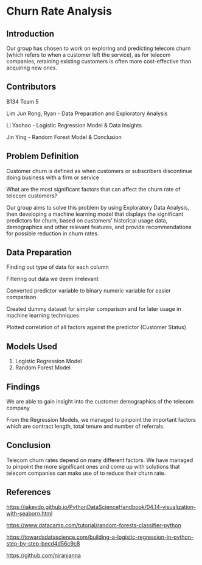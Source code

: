 # Churn Rate Analysis

## Introduction

Our group has chosen to work on exploring and predicting telecom churn (which refers to when a customer left the service), as for telecom companies, retaining existing customers is often more cost-effective than acquiring new ones. 

## Contributors

B134 Team 5

Lim Jun Rong, Ryan - Data Preparation and Exploratory Analysis

Li Yaohao - Logistic Regression Model & Data Insights

Jin Ying - Random Forest Model & Conclusion 

## Problem Definition

Customer churn is defined as when customers or subscribers discontinue doing business with a firm or service

What are the most significant factors that can affect the churn rate of telecom customers? 

Our group aims to solve this problem by using Exploratory Data Analysis, then developing a machine learning model that displays the significant predictors for churn, based on customers’ historical usage data, demographics and other relevant features, and provide recommendations for possible reduction in churn rates.

## Data Preparation

Finding out type of data for each column

Filtering out data we deem irrelevant

Converted predictor variable to binary numeric variable for easier comparison

Created dummy dataset for simpler comparison and for later usage in machine learning techniques

Plotted correlation of all factors against the predictor (Customer Status)

## Models Used

1. Logistic Regression Model
2. Random Forest Model

## Findings

We are able to gain insight into the customer demographics of the telecom company

From the Regression Models, we managed to pinpoint the important factors which are contract length, total tenure and number of referrals.

## Conclusion

Telecom churn rates depend on many different factors. We have managed to pinpoint the more significant ones and come up with solutions that telecom companies can make use of to reduce their churn rate.


## References

https://jakevdp.github.io/PythonDataScienceHandbook/04.14-visualization-with-seaborn.html

https://www.datacamp.com/tutorial/random-forests-classifier-python

https://towardsdatascience.com/building-a-logistic-regression-in-python-step-by-step-becd4d56c9c8

https://github.com/niranjanna
